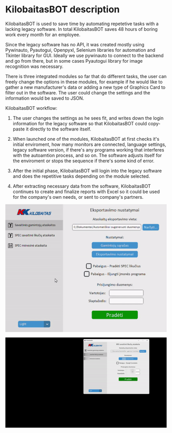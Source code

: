 # KilobaitasBOT description

KilobaitasBOT is used to save time by automating repetetive tasks with a lacking legacy software. In total KilobaitasBOT saves 48 hours of boring work every month for an employee.

Since the legacy software has no API, it was created mostly using Pywinauto, Pyautogui, Openpyxl, Selenium libraries for automation and Tkinter library for GUI. Ideally we use pywinauto to connect to the backend and go from there, but in some cases Pyautogui library for image recognition was necessary.

There is three integrated modules so far that do different tasks, the user can freely change the options in these modules, for example if he would like to gather a new manufacturer's data or adding a new type of Graphics Card to filter out in the software. The user could change the settings and the information would be saved to JSON.

KilobaitasBOT workflow:

1. The user changes the settings as he sees fit, and writes down the login information for the legacy software so that KilobaitasBOT could copy-paste it directly to the software itself.

2. When launched one of the modules, KilobaitasBOT at first checks it's initial enviroment, how many monitors are connected, language settings, legacy software version, if there's any programs working that interferes with the autoamtion process, and so on. The software adjusts itself for the enviroment or stops the sequence if there's some kind of error.

3. After the initial phase, KilobaitasBOT will login into the legacy software and does the repetitive tasks depending on the module selected.

4. After extracting necessary data from the software, KilobaitasBOT continues to create and finalize reports with Excel so it could be used for the company's own needs, or sent to company's partners.

![GUI-1](gif/KilobaitasBot-1.gif)

![GUI-2](gif/KilobaitasBot-2.gif)



